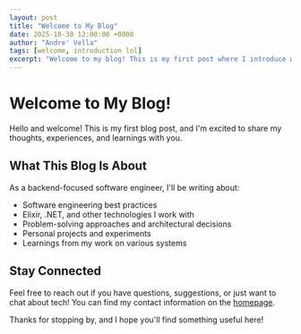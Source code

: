 ```yaml
---
layout: post
title: "Welcome to My Blog"
date: 2025-10-30 12:00:00 +0000
author: "Andre' Vella"
tags: [welcome, introduction lol]
excerpt: "Welcome to my blog! This is my first post where I introduce what this blog will be about and what you can expect to find here."
---
```


# Welcome to My Blog!

Hello and welcome! This is my first blog post, and I'm excited to share my thoughts, experiences, and learnings with you.

## What This Blog Is About

As a backend-focused software engineer, I'll be writing about:

- Software engineering best practices
- Elixir, .NET, and other technologies I work with
- Problem-solving approaches and architectural decisions
- Personal projects and experiments
- Learnings from my work on various systems

## Stay Connected

Feel free to reach out if you have questions, suggestions, or just want to chat about tech! You can find my contact information on the [homepage](/).

Thanks for stopping by, and I hope you'll find something useful here!
